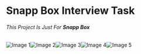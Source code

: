 # Snapp Box Interview Task
###### This Project Is Just For **Snapp Box** 
![Image 1](/pics/1.jpg)![Image 2](/pics/2.jpg)![Image 3](/pics/3.jpg)![Image 4](/pics/4.jpg)![Image 5](/pics/5.jpg)
